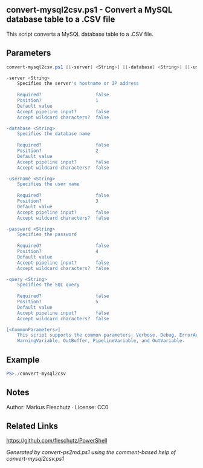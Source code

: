 ## convert-mysql2csv.ps1 - Convert a MySQL database table to a .CSV file

This script converts a MySQL database table to a .CSV file.

## Parameters
```powershell
convert-mysql2csv.ps1 [[-server] <String>] [[-database] <String>] [[-username] <String>] [[-password] <String>] [[-query] <String>] [<CommonParameters>]

-server <String>
    Specifies the server's hostname or IP address
    
    Required?                    false
    Position?                    1
    Default value                
    Accept pipeline input?       false
    Accept wildcard characters?  false

-database <String>
    Specifies the database name
    
    Required?                    false
    Position?                    2
    Default value                
    Accept pipeline input?       false
    Accept wildcard characters?  false

-username <String>
    Specifies the user name
    
    Required?                    false
    Position?                    3
    Default value                
    Accept pipeline input?       false
    Accept wildcard characters?  false

-password <String>
    Specifies the password
    
    Required?                    false
    Position?                    4
    Default value                
    Accept pipeline input?       false
    Accept wildcard characters?  false

-query <String>
    Specifies the SQL query
    
    Required?                    false
    Position?                    5
    Default value                
    Accept pipeline input?       false
    Accept wildcard characters?  false

[<CommonParameters>]
    This script supports the common parameters: Verbose, Debug, ErrorAction, ErrorVariable, WarningAction, 
    WarningVariable, OutBuffer, PipelineVariable, and OutVariable.
```

## Example
```powershell
PS>./convert-mysql2csv
```

## Notes
Author: Markus Fleschutz · License: CC0

## Related Links
https://github.com/fleschutz/PowerShell

*Generated by convert-ps2md.ps1 using the comment-based help of convert-mysql2csv.ps1*
